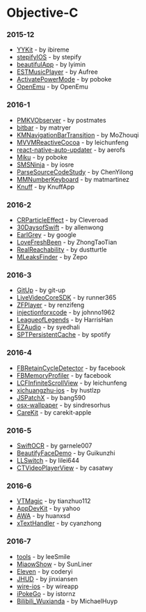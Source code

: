 # Objective-C


### 2015-12
- [YYKit](https://github.com/ibireme/YYKit) - by ibireme
- [stepifyIOS](https://github.com/stepify/stepifyIOS) - by stepify
- [beautifulApp](https://github.com/lyimin/beautifulApp) - by lyimin
- [ESTMusicPlayer](https://github.com/Aufree/ESTMusicPlayer) - by Aufree
- [ActivatePowerMode](https://github.com/poboke/ActivatePowerMode) - by poboke
- [OpenEmu](https://github.com/OpenEmu/OpenEmu) - by OpenEmu

### 2016-1
- [PMKVObserver](https://github.com/postmates/PMKVObserver) - by postmates
- [bitbar](https://github.com/matryer/bitbar) - by matryer
- [KMNavigationBarTransition](https://github.com/MoZhouqi/KMNavigationBarTransition) - by MoZhouqi
- [MVVMReactiveCocoa](https://github.com/leichunfeng/MVVMReactiveCocoa) - by leichunfeng
- [react-native-auto-updater](https://github.com/aerofs/react-native-auto-updater) - by aerofs
- [Miku](https://github.com/poboke/Miku) - by poboke
- [SMSNinja](https://github.com/iosre/SMSNinja) - by iosre
- [ParseSourceCodeStudy](https://github.com/ChenYilong/ParseSourceCodeStudy) - by ChenYilong
- [MMNumberKeyboard](https://github.com/matmartinez/MMNumberKeyboard) - by matmartinez
- [Knuff](https://github.com/KnuffApp/Knuff) - by KnuffApp

### 2016-2
- [CRParticleEffect](https://github.com/Cleveroad/CRParticleEffect) - by Cleveroad
- [30DaysofSwift](https://github.com/allenwong/30DaysofSwift) - by allenwong
- [EarlGrey](https://github.com/google/EarlGrey) - by google
- [LoveFreshBeen](https://github.com/ZhongTaoTian/LoveFreshBeen) - by ZhongTaoTian
- [RealReachability](https://github.com/dustturtle/RealReachability) - by dustturtle
- [MLeaksFinder](https://github.com/Zepo/MLeaksFinder) - by Zepo

### 2016-3
- [GitUp](https://github.com/git-up/GitUp) - by git-up
- [LiveVideoCoreSDK](https://github.com/runner365/LiveVideoCoreSDK) - by runner365
- [ZFPlayer](https://github.com/renzifeng/ZFPlayer) - by renzifeng
- [injectionforxcode](https://github.com/johnno1962/injectionforxcode) - by johnno1962
- [LeagueofLegends](https://github.com/HarrisHan/LeagueofLegends) - by HarrisHan
- [EZAudio](https://github.com/syedhali/EZAudio) - by syedhali
- [SPTPersistentCache](https://github.com/spotify/SPTPersistentCache) - by spotify

### 2016-4
- [FBRetainCycleDetector](https://github.com/facebook/FBRetainCycleDetector) - by facebook
- [FBMemoryProfiler](https://github.com/facebook/FBMemoryProfiler) - by facebook
- [LCFInfiniteScrollView](https://github.com/leichunfeng/LCFInfiniteScrollView) - by leichunfeng
- [xichuangzhu-ios](https://github.com/hustlzp/xichuangzhu-ios) - by hustlzp
- [JSPatchX](https://github.com/bang590/JSPatchX) - by bang590
- [osx-wallpaper](https://github.com/sindresorhus/osx-wallpaper) - by sindresorhus
- [CareKit](https://github.com/carekit-apple/CareKit) - by carekit-apple

### 2016-5
- [SwiftOCR](https://github.com/garnele007/SwiftOCR) - by garnele007
- [BeautifyFaceDemo](https://github.com/Guikunzhi/BeautifyFaceDemo) - by Guikunzhi
- [LLSwitch](https://github.com/lilei644/LLSwitch) - by lilei644
- [CTVideoPlayerView](https://github.com/casatwy/CTVideoPlayerView) - by casatwy

### 2016-6
- [VTMagic](https://github.com/tianzhuo112/VTMagic) - by tianzhuo112
- [AppDevKit](https://github.com/yahoo/AppDevKit) - by yahoo
- [AWA](https://github.com/huanxsd/AWA) - by huanxsd
- [xTextHandler](https://github.com/cyanzhong/xTextHandler) - by cyanzhong

### 2016-7
- [tools](https://github.com/leeSmile/tools) - by leeSmile
- [MiaowShow](https://github.com/SunLiner/MiaowShow) - by SunLiner
- [Eleven](https://github.com/coderyi/Eleven) - by coderyi
- [JHUD](https://github.com/jinxiansen/JHUD) - by jinxiansen
- [wire-ios](https://github.com/wireapp/wire-ios) - by wireapp
- [iPokeGo](https://github.com/istornz/iPokeGo) - by istornz
- [Bilibili_Wuxianda](https://github.com/MichaelHuyp/Bilibili_Wuxianda) - by MichaelHuyp
